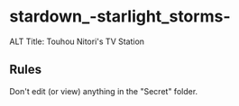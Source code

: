 # stardown_-starlight_storms-
ALT Title: Touhou Nitori's TV Station


## Rules
Don't edit (or view) anything in the "Secret" folder.
